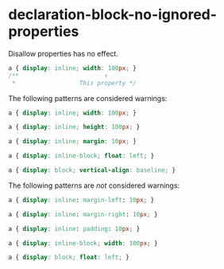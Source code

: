 # declaration-block-no-ignored-properties

Disallow properties has no effect.

```css
a { display: inline; width: 100px; }
/**                        ↑
 *                  This property */
```

The following patterns are considered warnings:

```css
a { display: inline; width: 100px; }
```

```css
a { display: inline; height: 100px; }
```

```css
a { display: inline; margin: 10px; }
```

```css
a { display: inline-block; float: left; }
```

```css
a { display: block; vertical-align: baseline; }
```

The following patterns are *not* considered warnings:

```css
a { display: inline: margin-left: 10px; }
```

```css
a { display: inline: margin-right: 10px; }
```

```css
a { display: inline: padding: 10px; }
```

```css
a { display: inline-block; width: 100px; }
```

```css
a { display: block; float: left; }
```
